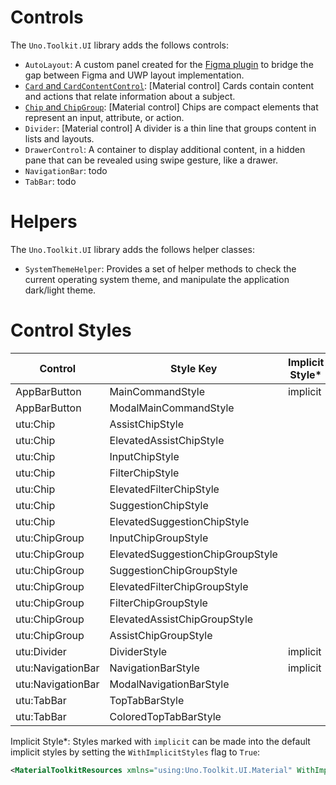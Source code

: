 # Controls
The `Uno.Toolkit.UI` library adds the follows controls:
- `AutoLayout`: A custom panel created for the [Figma plugin](https://platform.uno/unofigma/) to bridge the gap between Figma and UWP layout implementation.
- [`Card` and `CardContentControl`](controls\CardAndCardContentControl.md): \[Material control\] Cards contain content and actions that relate information about a subject.
- [`Chip` and `ChipGroup`](controls\Chip.md): \[Material control\] Chips are compact elements that represent an input, attribute, or action.
- `Divider`: \[Material control\] A divider is a thin line that groups content in lists and layouts.
- `DrawerControl`: A container to display additional content, in a hidden pane that can be revealed using swipe gesture, like a drawer.
- `NavigationBar`: todo
- `TabBar`: todo

# Helpers
The `Uno.Toolkit.UI` library adds the follows helper classes:
- `SystemThemeHelper`: Provides a set of helper methods to check the current operating system theme, and manipulate the application dark/light theme.

# Control Styles
Control|Style Key|Implicit Style*|
-|-|-
AppBarButton|MainCommandStyle|implicit
AppBarButton|ModalMainCommandStyle|
utu:Chip|AssistChipStyle|
utu:Chip|ElevatedAssistChipStyle|
utu:Chip|InputChipStyle|
utu:Chip|FilterChipStyle|
utu:Chip|ElevatedFilterChipStyle|
utu:Chip|SuggestionChipStyle|
utu:Chip|ElevatedSuggestionChipStyle|
utu:ChipGroup|InputChipGroupStyle|
utu:ChipGroup|ElevatedSuggestionChipGroupStyle|
utu:ChipGroup|SuggestionChipGroupStyle|
utu:ChipGroup|ElevatedFilterChipGroupStyle|
utu:ChipGroup|FilterChipGroupStyle|
utu:ChipGroup|ElevatedAssistChipGroupStyle|
utu:ChipGroup|AssistChipGroupStyle|
utu:Divider|DividerStyle|implicit
utu:NavigationBar|NavigationBarStyle|implicit
utu:NavigationBar|ModalNavigationBarStyle|
utu:TabBar|TopTabBarStyle|
utu:TabBar|ColoredTopTabBarStyle|

Implicit Style*: Styles marked with `implicit` can be made into the default implicit styles by setting the `WithImplicitStyles` flag to `True`:
```xml
<MaterialToolkitResources xmlns="using:Uno.Toolkit.UI.Material" WithImplicitStyles="True" />
```
